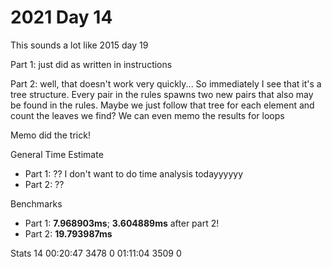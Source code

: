 # 2021 Day 14

This sounds a lot like 2015 day 19

Part 1: just did as written in instructions

Part 2: well, that doesn't work very quickly... So immediately I see that it's a tree structure. Every pair in the rules spawns two new pairs that also may be found in the rules. Maybe we just follow that tree for each element and count the leaves we find? We can even memo the results for loops

Memo did the trick!

General Time Estimate
- Part 1: ?? I don't want to do time analysis todayyyyyy
- Part 2: ?? 

Benchmarks
- Part 1: **7.968903ms**; **3.604889ms** after part 2!
- Part 2: **19.793987ms**



Stats
 14   00:20:47  3478      0   01:11:04  3509      0